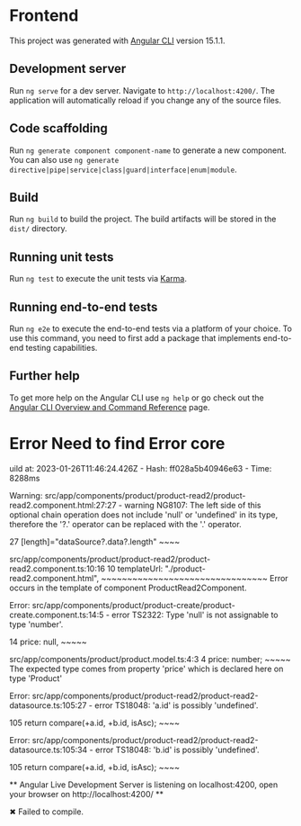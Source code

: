 # Frontend

This project was generated with [Angular CLI](https://github.com/angular/angular-cli) version 15.1.1.

## Development server

Run `ng serve` for a dev server. Navigate to `http://localhost:4200/`. The application will automatically reload if you change any of the source files.

## Code scaffolding

Run `ng generate component component-name` to generate a new component. You can also use `ng generate directive|pipe|service|class|guard|interface|enum|module`.

## Build

Run `ng build` to build the project. The build artifacts will be stored in the `dist/` directory.

## Running unit tests

Run `ng test` to execute the unit tests via [Karma](https://karma-runner.github.io).

## Running end-to-end tests

Run `ng e2e` to execute the end-to-end tests via a platform of your choice. To use this command, you need to first add a package that implements end-to-end testing capabilities.

## Further help

To get more help on the Angular CLI use `ng help` or go check out the [Angular CLI Overview and Command Reference](https://angular.io/cli) page.



# Error Need to find Error core

uild at: 2023-01-26T11:46:24.426Z - Hash: ff028a5b40946e63 - Time: 8288ms

Warning: src/app/components/product/product-read2/product-read2.component.html:27:27 - warning NG8107: The left side of this optional chain operation does not include 'null' or 'undefined' in its type, therefore the '?.' operator can be replaced with the '.' operator.

27     [length]="dataSource?.data?.length"
                             ~~~~

  src/app/components/product/product-read2/product-read2.component.ts:10:16
    10   templateUrl: "./product-read2.component.html",
                      ~~~~~~~~~~~~~~~~~~~~~~~~~~~~~~~~
    Error occurs in the template of component ProductRead2Component.




Error: src/app/components/product/product-create/product-create.component.ts:14:5 - error TS2322: Type 'null' is not assignable to type 'number'.

14     price: null,
       ~~~~~

  src/app/components/product/product.model.ts:4:3
    4   price: number;
        ~~~~~
    The expected type comes from property 'price' which is declared here on type 'Product'


Error: src/app/components/product/product-read2/product-read2-datasource.ts:105:27 - error TS18048: 'a.id' is possibly 'undefined'.

105           return compare(+a.id, +b.id, isAsc);
                              ~~~~


Error: src/app/components/product/product-read2/product-read2-datasource.ts:105:34 - error TS18048: 'b.id' is possibly 'undefined'.

105           return compare(+a.id, +b.id, isAsc);
                                     ~~~~




** Angular Live Development Server is listening on localhost:4200, open your browser on http://localhost:4200/ **


✖ Failed to compile.
